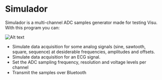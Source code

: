 # Simulador

Simulador is a multi-channel ADC samples generator made for testing Visu. With this program you can:

![Alt text](https://github.com/brunoalvarez89/Simulador/blob/master/Simulador.png)

* Simulate data acquisition for some analog signals (sine, sawtooth, square, sequence) at desiderable frequencies, amplitudes and offsets.
* Simulate data acquisition for an ECG signal.
* Set the ADC sampling frequency, resolution and voltage levels per channel
* Transmit the samples over Bluetooth
